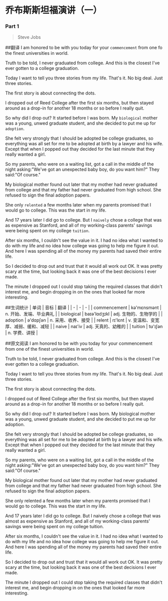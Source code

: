 # 乔布斯斯坦福演讲（一）
### Part 1
>Steve Jobs

##翻译
I am honored to be with you today for your `commencement` from one fo the finest universities in world.

Truth to be told, I never graduated from college. And this is the closest I've ever gotten to a college graduation.

Today I want to tell you three stories from my life. That's it. No big deal. Just three stories.

The first story is about connecting the dots.

I dropped out of Reed College after the first six months, but then stayed around as a drop-in for another 18 months or so before I really quit.

So why did I drop out? It started before I was born. My `biological` mother was a young, unwed graduate student, and she decided to put me up for `adoption`.

She felt very strongly that I should be adopted be college graduates, so everything was all set for me to be adopted at birth by a lawyer and his wife. Except that when I popped out thay decided for the last minute that they really wanted a girl.

So my parents, who were on a waiting list, got a call in the middle of the night asking:"We've got an unexpected baby boy, do you want him?" They said:"Of course."

My biological mother found out later that my mother had never graduated from college and that my father had never graduated from high school. She refused to sign the final adoption papers.

She only `relented` a few months later when my parents promised that I would go to college. This was the start in my life.

And 17 years later I did go to college. But I `naively` chose a college that was as expensive as Stanford, and all of my working-class parents' savings were being spent on my college `tuition`.

After six months, I couldn't see the value in it. I had no idea what I wanted to do with my life and no idea how college was going to help me figure it out. And here I was spending all of the money my parents had saved their entire life.

So I decided to drop out and trust that it would all work out OK. It was pretty scary at the time, but looking back it was one of the best decisions I ever made.

The minute I dropped out I could stop taking the required classes that didn't interest me, and begin dropping in on the ones that looked far more interesting.

##生词统计
| 单词 | 音标 | 翻译 |
| - | - | - |
| commencement | kə'mɛnsmənt | n. 开始、发端、毕业典礼 |
| biological | baɪə'lɑdʒɪkl | adj. 生物的、生物学的 |
| adoption | ə'dɑpʃən | n. 采用、收养、接受 |
| relent | rɪ'lɛnt | v. 变温和、变宽厚、减弱、缓和、减轻 |
| naive | naɪ'iv | adj. 天真的、幼稚的 |
| tuition | tʊ'ɪʃən | n. 学费、讲授 |

##原文阅读
I am honored to be with you today for your commencement from one of the finest universities in world.

Truth to be told, I never graduated from college. And this is the closest I've ever gotten to a college graduation.

Today I want to tell you three stories from my life. That's it. No big deal. Just three stories.

The first story is about connecting the dots.

I dropped out of Reed College after the first six months, but then stayed around as a drop-in for another 18 months or so before I really quit.

So why did I drop out? It started before I was born. My biological mother was a young, unwed graduate student, and she decided to put me up for adoption.

She felt very strongly that I should be adopted be college graduates, so everything was all set for me to be adopted at birth by a lawyer and his wife. Except that when I popped out they decided for the last minute that they really wanted a girl.

So my parents, who were on a waiting list, got a call in the middle of the night asking:"We've got an unexpected baby boy, do you want him?" They said:"Of course."

My biological mother found out later that my mother had never graduated from college and that my father had never graduated from high school. She refused to sign the final adoption papers.

She only relented a few months later when my parents promised that I would go to college. This was the start in my life.

And 17 years later I did go to college. But I naively chose a college that was almost as expensive as Stanford, and all of my working-class parents' savings were being spent on my college tuition.

After six months, I couldn't see the value in it. I had no idea what I wanted to do with my life and no idea how college was going to help me figure it out. And here I was spending all of the money my parents had saved their entire life.

So I decided to drop out and trust that it would all work out OK. It was pretty scary at the time, but looking back it was one of the best decisions I ever made.

The minute I dropped out I could stop taking the required classes that didn't interest me, and begin dropping in on the ones that looked far more interesting.



